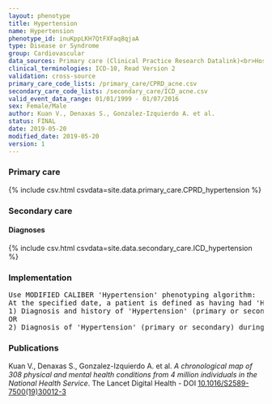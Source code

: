 ```yaml
---
layout: phenotype
title: Hypertension
name: Hypertension
phenotype_id: inuKppLKH7QtFXFaq8qjaA 
type: Disease or Syndrome
group: Cardiovascular
data_sources: Primary care (Clinical Practice Research Datalink)<br>Hospitalizations (Hospital Episode Statistics) 
clinical_terminologies: ICD-10, Read Version 2 
validation: cross-source
primary_care_code_lists: /primary_care/CPRD_acne.csv
secondary_care_code_lists: /secondary_care/ICD_acne.csv
valid_event_data_range: 01/01/1999 - 01/07/2016
sex: Female/Male
author: Kuan V., Denaxas S., Gonzalez-Izquierdo A. et al.
status: FINAL
date: 2019-05-20
modified_date: 2019-05-20
version: 1
---
```

### Primary care 
{% include csv.html csvdata=site.data.primary_care.CPRD_hypertension %}
### Secondary care 
#### Diagnoses 
{% include csv.html csvdata=site.data.secondary_care.ICD_hypertension %}
### Implementation 
<pre>Use MODIFIED CALIBER 'Hypertension' phenotyping algorithm:
At the specified date, a patient is defined as having had 'Hypertension' IF they meet the criteria for any of the following on or before the specified date. The earliest date on which the individual meets any of the following criteria on or before the specified date is defined as the first event date:
1) Diagnosis and history of 'Hypertension' (primary or secondary) during a consultation in primary care: ht_gprd = 1 OR 3 OR 4
OR
2) Diagnosis of 'Hypertension' (primary or secondary) during a hospitalisation: ht_hes = 3 OR 4</pre> 
 
### Publications 
Kuan V., Denaxas S., Gonzalez-Izquierdo A. et al. _A chronological map of 308 physical and mental health conditions from 4 million individuals in the National Health Service_. The Lancet Digital Health - DOI <a href='https://www.thelancet.com/journals/landig/article/PIIS2589-7500(19)30012-3/fulltext'>10.1016/S2589-7500(19)30012-3</a>